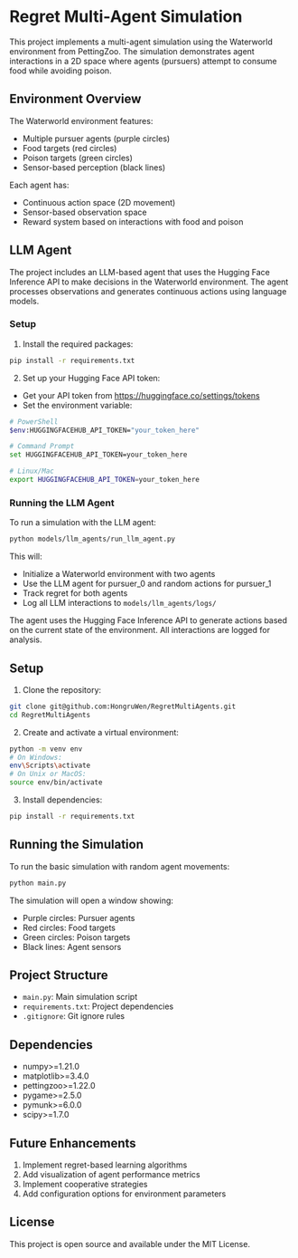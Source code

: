 # Regret Multi-Agent Simulation

This project implements a multi-agent simulation using the Waterworld environment from PettingZoo. The simulation demonstrates agent interactions in a 2D space where agents (pursuers) attempt to consume food while avoiding poison.

## Environment Overview

The Waterworld environment features:
- Multiple pursuer agents (purple circles)
- Food targets (red circles)
- Poison targets (green circles)
- Sensor-based perception (black lines)

Each agent has:
- Continuous action space (2D movement)
- Sensor-based observation space
- Reward system based on interactions with food and poison

## LLM Agent

The project includes an LLM-based agent that uses the Hugging Face Inference API to make decisions in the Waterworld environment. The agent processes observations and generates continuous actions using language models.

### Setup

1. Install the required packages:
```bash
pip install -r requirements.txt
```

2. Set up your Hugging Face API token:
- Get your API token from https://huggingface.co/settings/tokens
- Set the environment variable:
```bash
# PowerShell
$env:HUGGINGFACEHUB_API_TOKEN="your_token_here"

# Command Prompt
set HUGGINGFACEHUB_API_TOKEN=your_token_here

# Linux/Mac
export HUGGINGFACEHUB_API_TOKEN=your_token_here
```

### Running the LLM Agent

To run a simulation with the LLM agent:

```bash
python models/llm_agents/run_llm_agent.py
```

This will:
- Initialize a Waterworld environment with two agents
- Use the LLM agent for pursuer_0 and random actions for pursuer_1
- Track regret for both agents
- Log all LLM interactions to `models/llm_agents/logs/`

The agent uses the Hugging Face Inference API to generate actions based on the current state of the environment. All interactions are logged for analysis.

## Setup

1. Clone the repository:
```bash
git clone git@github.com:HongruWen/RegretMultiAgents.git
cd RegretMultiAgents
```

2. Create and activate a virtual environment:
```bash
python -m venv env
# On Windows:
env\Scripts\activate
# On Unix or MacOS:
source env/bin/activate
```

3. Install dependencies:
```bash
pip install -r requirements.txt
```

## Running the Simulation

To run the basic simulation with random agent movements:
```bash
python main.py
```

The simulation will open a window showing:
- Purple circles: Pursuer agents
- Red circles: Food targets
- Green circles: Poison targets
- Black lines: Agent sensors

## Project Structure

- `main.py`: Main simulation script
- `requirements.txt`: Project dependencies
- `.gitignore`: Git ignore rules

## Dependencies

- numpy>=1.21.0
- matplotlib>=3.4.0
- pettingzoo>=1.22.0
- pygame>=2.5.0
- pymunk>=6.0.0
- scipy>=1.7.0

## Future Enhancements

1. Implement regret-based learning algorithms
2. Add visualization of agent performance metrics
3. Implement cooperative strategies
4. Add configuration options for environment parameters

## License

This project is open source and available under the MIT License. 